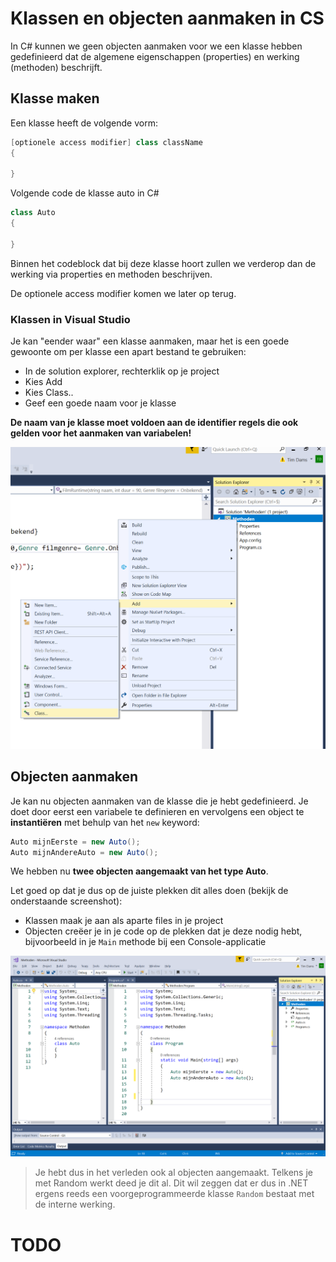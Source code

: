 # Klassen en objecten aanmaken in CS

In C# kunnen we geen objecten aanmaken voor we een klasse hebben gedefinieerd dat de algemene eigenschappen (properties) en werking (methoden) beschrijft.

## Klasse maken

Een klasse heeft de volgende vorm:

```csharp
[optionele access modifier] class className
{

}
```

Volgende code de klasse auto in C#

```csharp
class Auto
{

}
```

Binnen het codeblock dat bij deze klasse hoort zullen we verderop dan de werking via properties en methoden beschrijven.

De optionele access modifier komen we later op terug.

### Klassen in Visual Studio

Je kan "eender waar" een klasse aanmaken, maar het is een goede gewoonte om per klasse een apart bestand te gebruiken:

* In de solution explorer, rechterklik op je project
* Kies Add
* Kies Class..
* Geef een goede naam voor je klasse

**De naam van je klasse moet voldoen aan de identifier regels die ook gelden voor het aanmaken van variabelen!**

![Klasse toevoegen in VS](/assets/6_klassen/klassadd.png)

## Objecten aanmaken

Je kan nu objecten aanmaken van de klasse die je hebt gedefinieerd.
Je doet door eerst een variabele te definieren en vervolgens een object te **instantiëren** met behulp van het ``new`` keyword:

```csharp
Auto mijnEerste = new Auto();
Auto mijnAndereAuto = new Auto();
```

We hebben nu **twee objecten aangemaakt van het type Auto**.

Let goed op dat je dus op de juiste plekken dit alles doen (bekijk de onderstaande screenshot):

* Klassen maak je aan als aparte files in je project
* Objecten creëer je in je code op de plekken dat je deze nodig hebt, bijvoorbeeld in je ``Main`` methode bij een Console-applicatie

![basics oop same in vv](/assets/6_klassen/allessamen.png)

> Je hebt dus in het verleden ook al objecten aangemaakt. Telkens je met Random werkt deed je dit al. Dit wil zeggen dat er dus in .NET ergens reeds een voorgeprogrammeerde klasse ``Random`` bestaat met de interne werking.

# TODO








